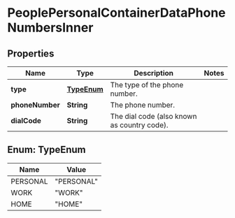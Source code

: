 

# PeoplePersonalContainerDataPhoneNumbersInner


## Properties

| Name | Type | Description | Notes |
|------------ | ------------- | ------------- | -------------|
|**type** | [**TypeEnum**](#TypeEnum) | The type of the phone number. |  |
|**phoneNumber** | **String** | The phone number. |  |
|**dialCode** | **String** | The dial code (also known as country code). |  |



## Enum: TypeEnum

| Name | Value |
|---- | -----|
| PERSONAL | &quot;PERSONAL&quot; |
| WORK | &quot;WORK&quot; |
| HOME | &quot;HOME&quot; |



